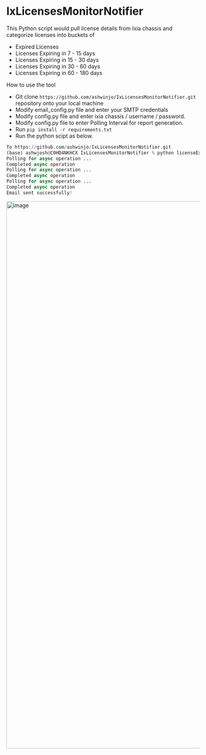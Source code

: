 # IxLicensesMonitorNotifier

This Python script would pull license details from Ixia chassis and categorize licenses into buckets of

- Expired Licenses
- Licenses Expiring in 7 - 15 days
- Licenses Expiring in 15 - 30 days
- Licenses Expiring in 30 - 60 days
- Licenses Expiring in 60 - 180 days

How to use the tool

-  Git clone `https://github.com/ashwinjo/IxLicensesMonitorNotifier.git`  repository onto your local machine
-  Modify email_config.py file and enter your SMTP credentials
-  Modify config.py file and enter ixia chassis / username / password.
-  Modify config.py file to enter Polling Interval for report generation.
-  Run `pip install -r requirements.txt`
-  Run the python scipt as below.

```python
To https://github.com/ashwinjo/IxLicensesMonitorNotifier.git
(base) ashwjosh@C0HD4NKHCX IxLicensesMonitorNotifier % python licenseExpirationTracker.py
Polling for async operation ...
Completed async operation
Polling for async operation ...
Completed async operation
Polling for async operation ...
Completed async operation
Email sent successfully!
```


<img width="1425" alt="image" src="https://github.com/ashwinjo/IxLicensesMonitorNotifier/assets/120066169/00f3af8d-2b6e-4c93-b1d7-7ca571578a75">
